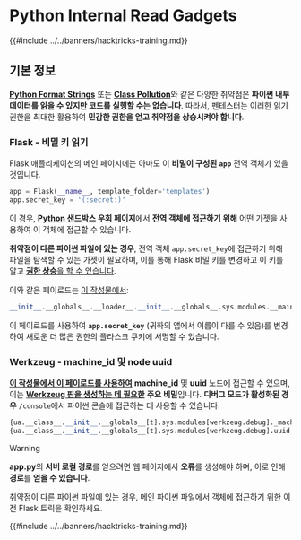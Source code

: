 # Python Internal Read Gadgets

{{#include ../../banners/hacktricks-training.md}}

## 기본 정보

[**Python Format Strings**](bypass-python-sandboxes/#python-format-string) 또는 [**Class Pollution**](class-pollution-pythons-prototype-pollution.md)와 같은 다양한 취약점은 **파이썬 내부 데이터를 읽을 수 있지만 코드를 실행할 수는 없습니다**. 따라서, 펜테스터는 이러한 읽기 권한을 최대한 활용하여 **민감한 권한을 얻고 취약점을 상승시켜야 합니다**.

### Flask - 비밀 키 읽기

Flask 애플리케이션의 메인 페이지에는 아마도 이 **비밀이 구성된** **`app`** 전역 객체가 있을 것입니다.
```python
app = Flask(__name__, template_folder='templates')
app.secret_key = '(:secret:)'
```
이 경우, [**Python 샌드박스 우회 페이지**](bypass-python-sandboxes/)에서 **전역 객체에 접근하기 위해** 어떤 가젯을 사용하여 이 객체에 접근할 수 있습니다.

**취약점이 다른 파이썬 파일에 있는 경우**, 전역 객체 `app.secret_key`에 접근하기 위해 파일을 탐색할 수 있는 가젯이 필요하며, 이를 통해 Flask 비밀 키를 변경하고 이 키를 알고 [**권한 상승**을 할 수 있습니다](../../network-services-pentesting/pentesting-web/flask.md#flask-unsign).

이와 같은 페이로드는 [이 작성물에서](https://ctftime.org/writeup/36082):
```python
__init__.__globals__.__loader__.__init__.__globals__.sys.modules.__main__.app.secret_key
```
이 페이로드를 사용하여 **`app.secret_key`** (귀하의 앱에서 이름이 다를 수 있음)를 변경하여 새로운 더 많은 권한의 플라스크 쿠키에 서명할 수 있습니다.

### Werkzeug - machine_id 및 node uuid

[**이 작성물에서 이 페이로드를 사용하여**](https://vozec.fr/writeups/tweedle-dum-dee/) **machine_id** 및 **uuid** 노드에 접근할 수 있으며, 이는 [**Werkzeug 핀을 생성하는 데 필요한**](../../network-services-pentesting/pentesting-web/werkzeug.md) **주요 비밀**입니다. **디버그 모드가 활성화된 경우** `/console`에서 파이썬 콘솔에 접근하는 데 사용할 수 있습니다.
```python
{ua.__class__.__init__.__globals__[t].sys.modules[werkzeug.debug]._machine_id}
{ua.__class__.__init__.__globals__[t].sys.modules[werkzeug.debug].uuid._node}
```
> [!WARNING]
> **app.py**의 **서버 로컬 경로**를 얻으려면 웹 페이지에서 **오류**를 생성해야 하며, 이로 인해 **경로**를 **얻을 수 있습니다**.

취약점이 다른 파이썬 파일에 있는 경우, 메인 파이썬 파일에서 객체에 접근하기 위한 이전 Flask 트릭을 확인하세요.

{{#include ../../banners/hacktricks-training.md}}
